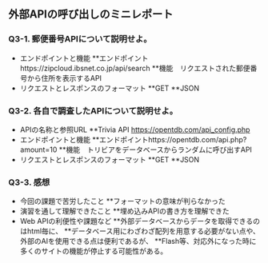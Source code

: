 ## 外部APIの呼び出しのミニレポート
### Q3-1. 郵便番号APIについて説明せよ。
* エンドポイントと機能
**エンドポイントhttps://zipcloud.ibsnet.co.jp/api/search
**機能　リクエストされた郵便番号から住所を表示するAPI
* リクエストとレスポンスのフォーマット
**GET
**JSON
### Q3-2. 各自で調査したAPIについて説明せよ。
* APIの名称と参照URL
**Trivia API https://opentdb.com/api_config.php
* エンドポイントと機能
**エンドポイントhttps://opentdb.com/api.php?amount=10
**機能　トリビアをデータベースからランダムに呼び出すAPI
* リクエストとレスポンスのフォーマット
**GET
**JSON
### Q3-3. 感想
* 今回の課題で苦労したこと
**フォーマットの意味が判らなかった
* 演習を通して理解できたこと
**埋め込みAPIの書き方を理解できた
* Web APIの利便性や課題など
**外部データベースからデータを取得できるのはhtml毎に、
**データベース用にわざわざ配列を用意する必要がない点や、外部のAIを使用できる点は便利であるが、
**Flash等、対応外になった時に多くのサイトの機能が停止する可能性がある。
